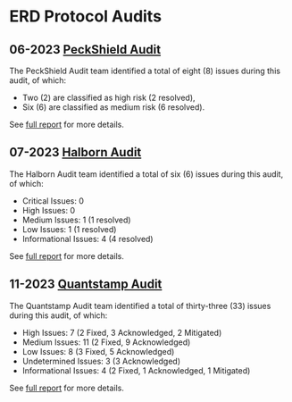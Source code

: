 # ERD Protocol Audits

## 06-2023 [PeckShield Audit](https://github.com/peckshield/publications/tree/master/audit_reports/PeckShield-Audit-Report-ERD-v1.0.pdf)

The PeckShield Audit team identified a total of eight (8) issues during this audit, of which:  

- Two (2) are classified as high risk (2 resolved),  
- Six (6) are classified as medium risk (6 resolved).  

See [full report](PeckShield-Audit-Report-ERD-v1.0.pdf) for more details.


## 07-2023 [Halborn Audit](https://github.com/HalbornSecurity/PublicReports/blob/master/Solidity%20Smart%20Contract%20Audits/ERD_Ethereum_Reserve_Dollar_Smart_Contract_Security_Assessment_Report_Halborn_Final.pdf)

The Halborn Audit team identified a total of six (6) issues during this audit, of which:  

- Critical Issues: 0  
- High Issues: 0  
- Medium Issues: 1 (1 resolved)  
- Low Issues: 1 (1 resolved)  
- Informational Issues: 4 (4 resolved)  

See [full report](ERD_Ethereum_Reserve_Dollar_Smart_Contract_Security_Assessment_Report_Halborn_Final.pdf) for more details.

## 11-2023 [Quantstamp Audit](https://certificate.quantstamp.com/full/ethereum-reserve-dollar-erd/d2c63484-d071-4479-ab8d-d3267f272253/index.html)

The Quantstamp Audit team identified a total of thirty-three (33) issues during this audit, of which:  

- High Issues: 7 (2 Fixed, 3 Acknowledged, 2 Mitigated)  
- Medium Issues: 11 (2 Fixed, 9 Acknowledged)  
- Low Issues: 8 (3 Fixed, 5 Acknowledged)  
- Undetermined Issues: 3 (3 Acknowledged)  
- Informational Issues: 4 (2 Fixed, 1 Acknowledged, 1 Mitigated)  

See [full report](Ethereum%20Reserve%20Dollar%20(ERD)%20-%20Report.pdf) for more details.
